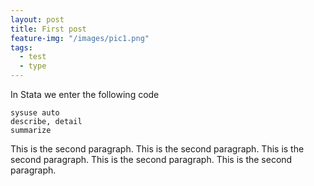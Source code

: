 ```yaml
---
layout: post
title: First post
feature-img: "/images/pic1.png"
tags:
  - test
  - type
---
```


In Stata we enter the following code

```
sysuse auto
describe, detail
summarize
```
<!--HTML hr tag is used here-->
<!--more-->

This is the second paragraph. This is the second paragraph. This is the second paragraph. This is the second paragraph. This is the second paragraph.

